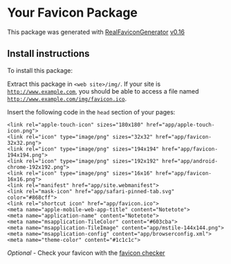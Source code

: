 # Your Favicon Package

This package was generated with [RealFaviconGenerator](https://realfavicongenerator.net/) [v0.16](https://realfavicongenerator.net/change_log#v0.16)

## Install instructions

To install this package:

Extract this package in <code>&lt;web site&gt;/img/</code>. If your site is <code>http://www.example.com</code>, you should be able to access a file named <code>http://www.example.com/img/favicon.ico</code>.

Insert the following code in the `head` section of your pages:

    <link rel="apple-touch-icon" sizes="180x180" href="app/apple-touch-icon.png">
    <link rel="icon" type="image/png" sizes="32x32" href="app/favicon-32x32.png">
    <link rel="icon" type="image/png" sizes="194x194" href="app/favicon-194x194.png">
    <link rel="icon" type="image/png" sizes="192x192" href="app/android-chrome-192x192.png">
    <link rel="icon" type="image/png" sizes="16x16" href="app/favicon-16x16.png">
    <link rel="manifest" href="app/site.webmanifest">
    <link rel="mask-icon" href="app/safari-pinned-tab.svg" color="#868cff">
    <link rel="shortcut icon" href="app/favicon.ico">
    <meta name="apple-mobile-web-app-title" content="Notetote">
    <meta name="application-name" content="Notetote">
    <meta name="msapplication-TileColor" content="#603cba">
    <meta name="msapplication-TileImage" content="app/mstile-144x144.png">
    <meta name="msapplication-config" content="app/browserconfig.xml">
    <meta name="theme-color" content="#1c1c1c">

*Optional* - Check your favicon with the [favicon checker](https://realfavicongenerator.net/favicon_checker)